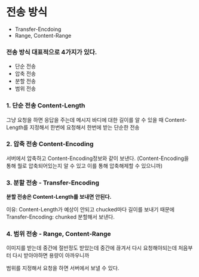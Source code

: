 # 전송 방식

- Transfer-Encdoing
- Range, Content-Range

### 전송 방식 대표적으로 4가지가 있다.


- 단순 전송
- 압축 전송
- 분할 전송
- 범위 전송

### 1. 단순 전송 Content-Length


그냥 요청을 하면 응답을 주는데 메시지 바디에 대한 길이를 알 수 있을 때 Content-Length를 지정해서 한번에 요청해서 한번에 받는 단순한 전송


### 2. 압축 전송 Content-Encoding


서버에서 압축하고 Content-Encoding정보와 같이 보낸다. (Content-Encoding을 통해 뭘로 압축되어있는지 알 수 있고 이를 통해 압축해제할 수 있으니까)

### 3. 분할 전송 - Transfer-Encoding


**분할 전송은 Content-Length를 보내면 안된다.**

이유:  Content-Length가 예상이 안되고 chucked마다 길이를 보내기 때문에
Transfer-Encoding: chunked
분할해서 보낸다.

### 4. 범위 전송 - Range, Content-Range


이미지를 받는데 중간에 절반정도 받았는데 중간에 끊겨서 다시 요청해야되는데 처음부터 다시 받아야하면 용량이 아까우니까

범위를 지정해서 요청을 하면 서버에서 보낼 수 있다.